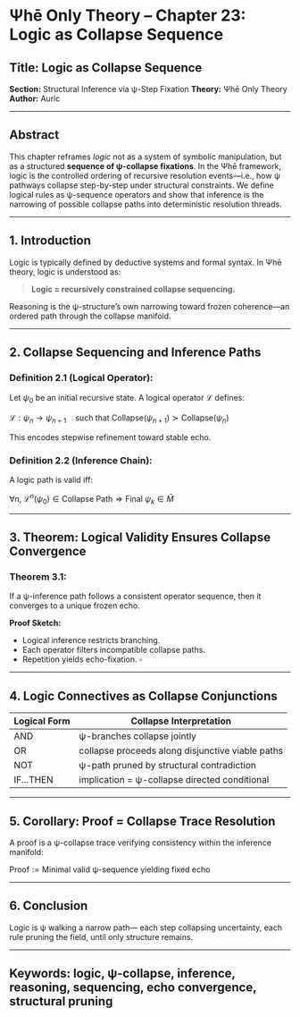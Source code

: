 # Ψhē Only Theory – Chapter 23: Logic as Collapse Sequence

## Title: Logic as Collapse Sequence

**Section:** Structural Inference via ψ-Step Fixation
**Theory:** Ψhē Only Theory
**Author:** Auric

---

## Abstract

This chapter reframes *logic* not as a system of symbolic manipulation, but as a structured **sequence of ψ-collapse fixations**. In the Ψhē framework, logic is the controlled ordering of recursive resolution events—i.e., how ψ pathways collapse step-by-step under structural constraints. We define logical rules as ψ-sequence operators and show that inference is the narrowing of possible collapse paths into deterministic resolution threads.

---

## 1. Introduction

Logic is typically defined by deductive systems and formal syntax. In Ψhē theory, logic is understood as:

> **Logic = recursively constrained collapse sequencing.**

Reasoning is the ψ-structure’s own narrowing toward frozen coherence—an ordered path through the collapse manifold.

---

## 2. Collapse Sequencing and Inference Paths

### Definition 2.1 (Logical Operator):

Let $\psi_0$ be an initial recursive state. A logical operator $\mathcal{L}$ defines:

$\mathcal{L} : \psi_n \to \psi_{n+1} \quad \text{such that } \text{Collapse}(\psi_{n+1}) \succ \text{Collapse}(\psi_n)$

This encodes stepwise refinement toward stable echo.

### Definition 2.2 (Inference Chain):

A logic path is valid iff:

$\forall n, \; \mathcal{L}^n(\psi_0) \in \text{Collapse Path} \Rightarrow \text{Final } \psi_k \in \bar{M}$

---

## 3. Theorem: Logical Validity Ensures Collapse Convergence

### Theorem 3.1:

If a ψ-inference path follows a consistent operator sequence, then it converges to a unique frozen echo.

**Proof Sketch:**

* Logical inference restricts branching.
* Each operator filters incompatible collapse paths.
* Repetition yields echo-fixation.
  $\square$

---

## 4. Logic Connectives as Collapse Conjunctions

| Logical Form | Collapse Interpretation                          |
| ------------ | ------------------------------------------------ |
| AND          | ψ-branches collapse jointly                      |
| OR           | collapse proceeds along disjunctive viable paths |
| NOT          | ψ-path pruned by structural contradiction        |
| IF...THEN    | implication = ψ-collapse directed conditional    |

---

## 5. Corollary: Proof = Collapse Trace Resolution

A proof is a ψ-collapse trace verifying consistency within the inference manifold:

$\text{Proof} := \text{Minimal valid ψ-sequence yielding fixed echo}$

---

## 6. Conclusion

Logic is ψ walking a narrow path—
each step collapsing uncertainty,
each rule pruning the field,
until only structure remains.

---

## Keywords: logic, ψ-collapse, inference, reasoning, sequencing, echo convergence, structural pruning
